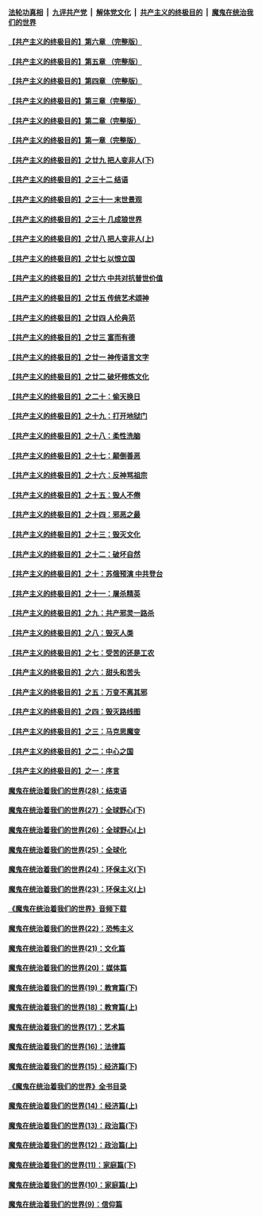 ####  [法轮功真相](../../../../basic/blob/master/README.md?t=04102001) &nbsp;|&nbsp; [九评共产党](../../../../9ping.md/blob/master/README.md?t=04102001) &nbsp;|&nbsp; [解体党文化](../../../../jtdwh.md/blob/master/README.md?t=04102001)  &nbsp;|&nbsp; [共产主义的终极目的](../../../../gczydzjmd.md/blob/master/README.md?t=04102001) &nbsp;|&nbsp; [魔鬼在统治我们的世界](../../../../mgztzwmdsj.md/blob/master/README.md?t=04102001) 

#### [【共产主义的终极目的】第六章 （完整版）](../pages/nsc422/n11428913.md?t=04102001) 

#### [【共产主义的终极目的】第五章 （完整版）](../pages/nsc422/n11428912.md?t=04102001) 

#### [【共产主义的终极目的】第四章 （完整版）](../pages/nsc422/n11428907.md?t=04102001) 

#### [【共产主义的终极目的】第三章（完整版）](../pages/nsc422/n11428848.md?t=04102001) 

#### [【共产主义的终极目的】第二章（完整版）](../pages/nsc422/n11428831.md?t=04102001) 

#### [【共产主义的终极目的】第一章（完整版）](../pages/nsc422/n11417651.md?t=04102001) 

#### [【共产主义的终极目的】之廿九 把人变非人(下)](../pages/nsc422/n11344140.md?t=04102001) 

#### [【共产主义的终极目的】之三十二 结语](../pages/nsc422/n11360535.md?t=04102001) 

#### [【共产主义的终极目的】之三十一 末世景观](../pages/nsc422/n11351129.md?t=04102001) 

#### [【共产主义的终极目的】之三十 几成狼世界](../pages/nsc422/n11348280.md?t=04102001) 

#### [【共产主义的终极目的】之廿八 把人变非人(上)](../pages/nsc422/n11340492.md?t=04102001) 

#### [【共产主义的终极目的】之廿七 以恨立国](../pages/nsc422/n11336944.md?t=04102001) 

#### [【共产主义的终极目的】之廿六 中共对抗普世价值](../pages/nsc422/n11324785.md?t=04102001) 

#### [【共产主义的终极目的】之廿五 传统艺术颂神](../pages/nsc422/n11296396.md?t=04102001) 

#### [【共产主义的终极目的】之廿四 人伦典范](../pages/nsc422/n11296397.md?t=04102001) 

#### [【共产主义的终极目的】之廿三 富而有德](../pages/nsc422/n11283598.md?t=04102001) 

#### [【共产主义的终极目的】之廿一 神传语言文字](../pages/nsc422/n11263265.md?t=04102001) 

#### [【共产主义的终极目的】之廿二 破坏修炼文化](../pages/nsc422/n11245728.md?t=04102001) 

#### [【共产主义的终极目的】之二十：偷天换日](../pages/nsc422/n11238846.md?t=04102001) 

#### [【共产主义的终极目的】之十九：打开地狱门](../pages/nsc422/n11206376.md?t=04102001) 

#### [【共产主义的终极目的】之十八：柔性洗脑](../pages/nsc422/n11199994.md?t=04102001) 

#### [【共产主义的终极目的】之十七：颠倒善恶](../pages/nsc422/n11179782.md?t=04102001) 

#### [【共产主义的终极目的】之十六：反神骂祖宗](../pages/nsc422/n11166798.md?t=04102001) 

#### [【共产主义的终极目的】之十五：毁人不倦](../pages/nsc422/n11166792.md?t=04102001) 

#### [【共产主义的终极目的】之十四：邪恶之最](../pages/nsc422/n11150249.md?t=04102001) 

#### [【共产主义的终极目的】之十三：毁灭文化](../pages/nsc422/n11135227.md?t=04102001) 

#### [【共产主义的终极目的】之十二：破坏自然](../pages/nsc422/n11135214.md?t=04102001) 

#### [【共产主义的终极目的】之十：苏俄预演 中共登台](../pages/nsc422/n11118424.md?t=04102001) 

#### [【共产主义的终极目的】之十一：屠杀精英](../pages/nsc422/n11118442.md?t=04102001) 

#### [【共产主义的终极目的】之九：共产邪灵一路杀](../pages/nsc422/n11114139.md?t=04102001) 

#### [【共产主义的终极目的】之八：毁灭人类](../pages/nsc422/n11108503.md?t=04102001) 

#### [【共产主义的终极目的】之七：受苦的还是工农](../pages/nsc422/n11101809.md?t=04102001) 

#### [【共产主义的终极目的】之六：甜头和苦头](../pages/nsc422/n11096971.md?t=04102001) 

#### [【共产主义的终极目的】之五：万变不离其邪](../pages/nsc422/n11091285.md?t=04102001) 

#### [【共产主义的终极目的】之四：毁灭路线图](../pages/nsc422/n11086284.md?t=04102001) 

#### [【共产主义的终极目的】之三：马克思魔变](../pages/nsc422/n11061941.md?t=04102001) 

#### [【共产主义的终极目的】之二：中心之国](../pages/nsc422/n11047728.md?t=04102001) 

#### [【共产主义的终极目的】之一：序言](../pages/nsc422/n11086077.md?t=04102001) 

#### [魔鬼在统治着我们的世界(28)：结束语](../pages/nsc422/n10936246.md?t=04102001) 

#### [魔鬼在统治着我们的世界(27)：全球野心(下)](../pages/nsc422/n10928319.md?t=04102001) 

#### [魔鬼在统治着我们的世界(26)：全球野心(上)](../pages/nsc422/n10900318.md?t=04102001) 

#### [魔鬼在统治着我们的世界(25)：全球化](../pages/nsc422/n10788205.md?t=04102001) 

#### [魔鬼在统治着我们的世界(24)：环保主义(下)](../pages/nsc422/n10695307.md?t=04102001) 

#### [魔鬼在统治着我们的世界(23)：环保主义(上)](../pages/nsc422/n10688613.md?t=04102001) 

#### [《魔鬼在统治着我们的世界》音频下载](../pages/nsc422/n10635553.md?t=04102001) 

#### [魔鬼在统治着我们的世界(22)：恐怖主义](../pages/nsc422/n10614727.md?t=04102001) 

#### [魔鬼在统治着我们的世界(21)：文化篇](../pages/nsc422/n10597706.md?t=04102001) 

#### [魔鬼在统治着我们的世界(20)：媒体篇](../pages/nsc422/n10586579.md?t=04102001) 

#### [魔鬼在统治着我们的世界(19)：教育篇(下)](../pages/nsc422/n10564808.md?t=04102001) 

#### [魔鬼在统治着我们的世界(18)：教育篇(上)](../pages/nsc422/n10526970.md?t=04102001) 

#### [魔鬼在统治着我们的世界(17)：艺术篇](../pages/nsc422/n10499093.md?t=04102001) 

#### [魔鬼在统治着我们的世界(16)：法律篇](../pages/nsc422/n10485969.md?t=04102001) 

#### [魔鬼在统治着我们的世界(15)：经济篇(下)](../pages/nsc422/n10469975.md?t=04102001) 

#### [《魔鬼在统治着我们的世界》全书目录](../pages/nsc422/n10464261.md?t=04102001) 

#### [魔鬼在统治着我们的世界(14)：经济篇(上)](../pages/nsc422/n10457370.md?t=04102001) 

#### [魔鬼在统治着我们的世界(13)：政治篇(下)](../pages/nsc422/n10448270.md?t=04102001) 

#### [魔鬼在统治着我们的世界(12)：政治篇(上)](../pages/nsc422/n10444576.md?t=04102001) 

#### [魔鬼在统治着我们的世界(11)：家庭篇(下)](../pages/nsc422/n10440961.md?t=04102001) 

#### [魔鬼在统治着我们的世界(10)：家庭篇(上)](../pages/nsc422/n10435448.md?t=04102001) 

#### [魔鬼在统治着我们的世界(9)：信仰篇](../pages/nsc422/n10432159.md?t=04102001) 

